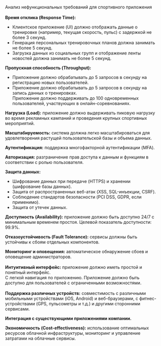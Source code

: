 Анализ нефункциональных требований для спортивного приложения  
<br/>**Время отклика (Response Time):**

- Клиентское приложение (UI) должно отображать данные о тренировке (например, текущая скорость, пульс) с задержкой не более 3 секунд.
- Генерация персональных тренировочных планов должна занимать не более 5 секунд.
- Загрузка данных из социальных групп и отображение ленты новостей должна занимать не более 5 секунд.


**Пропускная способность (Throughput):**

- Приложение должно обрабатывать до 5 запросов в секунду на регистрацию новых пользователей.
- Приложение должно обрабатывать до 5 запросов в секунду на запись данных о тренировках.  
  Приложение должно поддерживать до 100 одновременных пользователей, участвующих в онлайн-соревнованиях.


**Нагрузка (Load):** приложение должно выдерживать пиковую нагрузку во время рекламных кампаний и проведения крупных спортивных мероприятий.

**Масштабируемость:** система должна легко масштабироваться для удовлетворения растущей пользовательской базы и объема данных.

**Аутентификация:** поддержка многофакторной аутентификации (MFA).

**Авторизация:** разграничение прав доступа к данным и функциям в соответствии с ролью пользователя.

**Защита данных:**

- Шифрование данных при передаче (HTTPS) и хранении (шифрование базы данных).
- Защита от распространенных веб-атак (XSS, SQL-инъекции, CSRF).
- Соблюдение стандартов безопасности (PCI DSS, GDPR, если применимо).
- Защита от утечек данных.


**Доступность (Availability):** приложение должно быть доступно 24/7 с минимальным временем простоя. Целевой показатель доступности: 99.9%.


**Отказоустойчивость (Fault Tolerance):** сервисы должны быть устойчивы к сбоям отдельных компонентов.

**Мониторинг и оповещения:** автоматическое обнаружение сбоев и оповещение администраторов.  
<br/>**Интуитивный интерфейс:** приложение должно иметь простой и понятный интерфейс.  
С легкой навигация по приложению. Приложение должно быть доступно для пользователей с ограниченными возможностями.  
<br/>**Поддержка различных устройств:** совместимость с различными мобильными устройствами (iOS, Android) и веб-браузерами, с фитнес-устройствами (GPS, пульсометры и т.д.) и другими сторонними сервисами.

**Интеграция с существующими приложениями компании.**


**Экономичность (Cost-effectiveness):** использование оптимальных ресурсов облачной инфраструктуры, мониторинг и управление затратами на облачные сервисы.